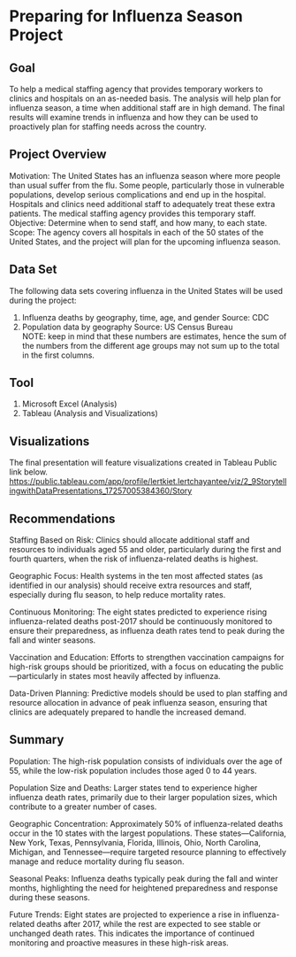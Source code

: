 # Preparing for Influenza Season Project

## Goal
To help a medical staffing agency that provides temporary workers to clinics and hospitals on an as-needed basis. The analysis will help plan for influenza season, a time when additional staff are in high demand. The final results will examine trends in influenza and how they can be used to proactively plan for staffing needs across the country. 

## Project Overview
Motivation: 
The United States has an influenza season where more people than usual suffer from the flu. Some people, particularly those in vulnerable populations, develop serious complications and end up in the hospital. Hospitals and clinics need additional staff to adequately treat these extra patients. The medical staffing agency provides this temporary staff. 
Objective:
Determine when to send staff, and how many, to each state. 
Scope: 
The agency covers all hospitals in each of the 50 states of the United States, and the project will plan for the upcoming influenza season. 

## Data Set
The following data sets covering influenza in the United States will be used during the project: 
1. Influenza deaths by geography, time, age, and gender 
Source: CDC 
2. Population data by geography 
Source: US Census Bureau  
NOTE: keep in mind that these numbers are estimates, hence the sum of the numbers from the different age groups may not sum up to the total in the first columns.

## Tool
1. Microsoft Excel (Analysis)
2. Tableau (Analysis and Visualizations)

## Visualizations
The final presentation will feature visualizations created in Tableau Public link below.
https://public.tableau.com/app/profile/lertkiet.lertchayantee/viz/2_9StorytellingwithDataPresentations_17257005384360/Story

## Recommendations
Staffing Based on Risk: 
Clinics should allocate additional staff and resources to individuals aged 55 and older, particularly during the first and fourth quarters, when the risk of influenza-related deaths is highest.

Geographic Focus: 
Health systems in the ten most affected states (as identified in our analysis) should receive extra resources and staff, especially during flu season, to help reduce mortality rates.

Continuous Monitoring: 
The eight states predicted to experience rising influenza-related deaths post-2017 should be continuously monitored to ensure their preparedness, as influenza death rates tend to peak during the fall and winter seasons.

Vaccination and Education: 
Efforts to strengthen vaccination campaigns for high-risk groups should be prioritized, with a focus on educating the public—particularly in states most heavily affected by influenza.

Data-Driven Planning: 
Predictive models should be used to plan staffing and resource allocation in advance of peak influenza season, ensuring that clinics are adequately prepared to handle the increased demand.

## Summary
Population: 
The high-risk population consists of individuals over the age of 55, while the low-risk population includes those aged 0 to 44 years.

Population Size and Deaths: 
Larger states tend to experience higher influenza death rates, primarily due to their larger population sizes, which contribute to a greater number of cases.

Geographic Concentration: 
Approximately 50% of influenza-related deaths occur in the 10 states with the largest populations. These states—California, New York, Texas, Pennsylvania, Florida, Illinois, Ohio, North Carolina, Michigan, and Tennessee—require targeted resource planning to effectively manage and reduce mortality during flu season.

Seasonal Peaks: 
Influenza deaths typically peak during the fall and winter months, highlighting the need for heightened preparedness and response during these seasons.

Future Trends: 
Eight states are projected to experience a rise in influenza-related deaths after 2017, while the rest are expected to see stable or unchanged death rates. This indicates the importance of continued monitoring and proactive measures in these high-risk areas.

